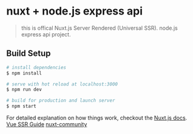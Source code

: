 # nuxt + node.js express api

> this is offical 
> Nuxt.js Server Rendered (Universal SSR).  node.js express api project.

## Build Setup

``` bash
# install dependencies
$ npm install

# serve with hot reload at localhost:3000
$ npm run dev

# build for production and launch server
$ npm start
```

For detailed explanation on how things work, checkout the [Nuxt.js docs](https://github.com/nuxt/nuxt.js).
[Vue SSR Guide](https://ssr.vuejs.org/#what-is-server-side-rendering-ssr)
[nuxt-community](https://github.com/nuxt-community/express-template)